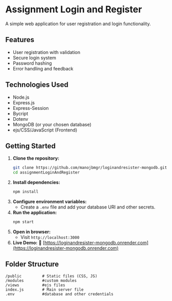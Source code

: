 # Assignment Login and Register
A simple web application for user registration and login functionality.
## Features
- User registration with validation
- Secure login system
- Password hashing
- Error handling and feedback
## Technologies Used
- Node.js
- Express.js
- Express-Session
- Bycript
- Dotenv
- MongoDB (or your chosen database)
- ejs/CSS/JavaScript (Frontend)
## Getting Started
1. **Clone the repository:**
    ```bash
    git clone https://github.com/manojbmgr/loginandresister-mongodb.git
    cd assignmentLoginAndRegister
    ```
2. **Install dependencies:**
    ```bash
    npm install
    ```
3. **Configure environment variables:**
    - Create a `.env` file and add your database URI and other secrets.
4. **Run the application:**
    ```bash
    npm start
    ```
5. **Open in browser:**
    - Visit `http://localhost:3000`
6. **Live Demo:**
    🔗 [https://loginandresister-mongodb.onrender.com](https://loginandresister-mongodb.onrender.com)
## Folder Structure
```
/public         # Static files (CSS, JS)
/modules        #custom modules
/views          #ejs files
index.js        # Main server file
.env            #database and other credentials
